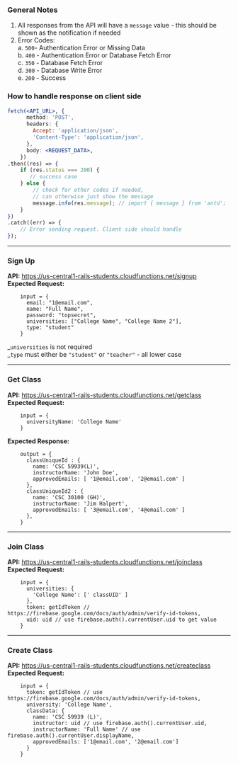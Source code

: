 ### General Notes

1. All responses from the API will have a `message` value - this should be shown as the notification if needed
2. Error Codes:  
   a. `500`- Authentication Error or Missing Data  
   b. `400` - Authentication Error or Database Fetch Error  
   c. `350` - Database Fetch Error  
   d. `300` - Database Write Error  
   e. `200` - Success

### How to handle response on client side

```jsx
fetch(<API_URL>, {
      method: 'POST',
      headers: {
        Accept: 'application/json',
        'Content-Type': 'application/json',
      },
      body: <REQUEST_DATA>,
    })
.then((res) => {
    if (res.status === 200) {
       // success case
    } else {
        // check for other codes if needed,
        // can otherwise just show the message
        message.info(res.message); // import { message } from 'antd';
    }
})
.catch((err) => {
    // Error sending request. Client side should handle
});
```

---

### Sign Up

**API:** https://us-central1-rails-students.cloudfunctions.net/signup  
**Expected Request:**

```
    input = {
      email: "1@email.com",
      name: "Full Name",
      password: "topsecret",
      universities: ["College Name", "College Name 2"],
      type: "student"
    }
```

_`universities` is not required  
_`type` must either be `"student"` or `"teacher"` - all lower case

---

### Get Class

**API:** https://us-central1-rails-students.cloudfunctions.net/getclass  
**Expected Request:**

```
    input = {
      universityName: 'College Name'
    }
```

**Expected Response:**

```
    output = {
      classUniqueId : {
        name: 'CSC 59939(L)',
        instructorName: 'John Doe',
        approvedEmails: [ '1@email.com', '2@email.com' ]
      },
      classUniqueId2 : {
        name: 'CSC 30100 (GH)',
        instructorName: 'Jim Halpert',
        approvedEmails: [ '3@email.com', '4@email.com' ]
      },
    }
```

---

### Join Class

**API:** https://us-central1-rails-students.cloudfunctions.net/joinclass  
**Expected Request:**

```
    input = {
      universities: {
        'College Name': [' classUID' ]
      },
      token: getIdToken // https://firebase.google.com/docs/auth/admin/verify-id-tokens,
      uid: uid // use firebase.auth().currentUser.uid to get value
    }
```

---

### Create Class

**API:** https://us-central1-rails-students.cloudfunctions.net/createclass  
**Expected Request:**

```
    input = {
      token: getIdToken // use https://firebase.google.com/docs/auth/admin/verify-id-tokens,
      university: 'College Name',
      classData: {
        name: 'CSC 59939 (L)',
        instructor: uid // use firebase.auth().currentUser.uid,
        instructorName: 'Full Name' // use firebase.auth().currentUser.displayName,
        approvedEmails: ['1@email.com', '2@email.com']
      }
    }
```
